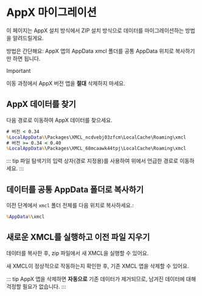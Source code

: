 # AppX 마이그레이션

이 페이지는 AppX 설치 방식에서 ZIP 설치 방식으로 데이터를 마이그레이션하는 방법을 알려드릴게요.

방법은 간단해요: AppX 앱의 AppData xmcl 폴더를 공통 AppData 위치로 복사하기만 하면 됩니다.

> [!IMPORTANT]
> 이동 과정에서 AppX 버전 앱을 **절대** 삭제하지 마세요.

## AppX 데이터를 찾기

다음 경로로 이동하여 AppX 데이터를 찾으세요.

```cmd [Windows (APPX/appinstaller)]
# 버전 < 0.34
%LocalAppData%\Packages\XMCL_ncdvebj03zfcm\LocalCache\Roaming\xmcl
# 버전 >= 0.34 < 0.40
%LocalAppData%\Packages\XMCL_68mcaawk44tpj\LocalCache\Roaming\xmcl
```

::: tip
파일 탐색기의 입력 상자(경로 지정용)를 사용하여 위에서 언급한 경로로 이동하세요.
:::

## 데이터를 공통 AppData 폴더로 복사하기

이전 단계에서 `xmcl` 폴더 전체를 다음 위치로 복사하세요.:

```cmd [Windows]
%AppData%\xmcl
```

## 새로운 XMCL를 실행하고 이전 파일 지우기

데이터를 복사한 후, zip 파일에서 새 XMCL을 실행할 수 있어요.

새 XMCL이 정상적으로 작동하는지 확인한 후, 기존 XMCL 앱을 삭제할 수 있어요.

::: tip
AppX 앱을 삭제하면 **자동으로** 기존 데이터가 제거되므로, 남겨진 데이터에 대해 걱정할 필요가 없습니다.
:::
